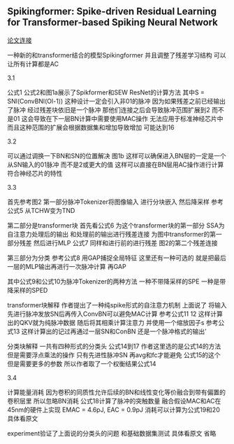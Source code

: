 
## Spikingformer: Spike-driven Residual Learning for Transformer-based Spiking Neural Network

[论文连接](https://arxiv.org/abs/2304.11954)

一种新的和transformer结合的模型Spikingformer 并且调整了残差学习结构 可以让所有计算都是AC

3.1

公式1 公式2和图1a展示了Spikformer和SEW ResNet的计算方法 其中S  = SNl(ConvBNl(Ol-1)) 这种设计一定会引入非01的脉冲  因为如果残差之前已经输出了脉冲 经过残差块依旧是一个脉冲 那他们连接之后会导致脉冲范围扩展到2 而不是01 这会导致在下一层BN计算中需要使用MAC操作 无法应用于标准神经芯片中 而且这种范围的扩展会根据数据集和增加导致增加 可能达到16

3.2

可以通过调换一下BN和SN的位置解决 图1b 这样可以确保进入BN层的一定是一个从SN输入的01脉冲 而不是2或更大的值 这样可以直接在BN层用AC操作进行计算 符合神经芯片的特性

3.3

首先参考图2 第一部分脉冲Tokenizer将图像输入 进行分块嵌入 然后降采样 参考公式5 从TCHW变为TND

第二部分是transformer块 首先看公式6 为这个transformer块的第一部分 SSA为自注意力处理后的输出 和处理前的输出进行残差连接 为图中transformer的第一部分残差 然后进行MLP 公式7 同样和进行前的进行残差 图2的第二个残差连接

第三部分为分类 参考公式8 用GAP捕捉全局特征 这里还有一种可选的 就是把最后一层的MLP输出再进行一次脉冲计算 再GAP

其中公式9和公式10为脉冲Tokenizer的两种方法 一种不带降采样的SPE 一种是带降采样的SPED

transformer块解释 作者提出了一种纯spike形式的自注意力机制 上面说了 将输入先进行脉冲发放SN后再传入ConvBN可以避免MAC计算 参考公式11 12 这样计算出的QKV就为纯脉冲数据 随后将其相乘计算注意力 并使用一个缩放因子s 参考公式13 这样计算出的记过再通过一层SN和ConBN 还是一个脉冲格式的输出’

分类块解释 一共有四种形式的分类头 公式14到17 作者这里选的是公式14的方法 但是需要浮点乘法的操作 只有先进性脉冲SN 再avg和fc才能避免 公式15的这个 但是需要更多的参数 所以作者取了一个权衡结果公式14

3.4

计算能量消耗 因为卷积的同质性允许后续的BN和线性变化等价融合到带有偏置的卷积层里 所以忽略BN消耗 公式18计算了脉冲的突触数量 融合假设MAC和AC在45nm的硬件上实现 EMAC = 4.6pJ, EAC = 0.9pJ 消耗可以计算为公式19和20 具体看原文

experiment验证了上面说的分类头的问题 和基础数据集测试 具体看原文 省略